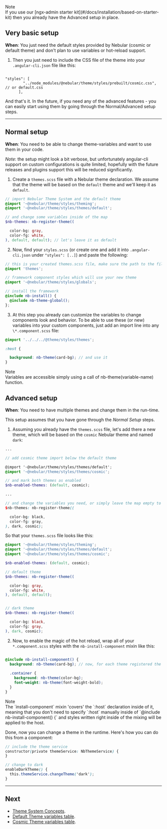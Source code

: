 <div class="note note-info">
  <div class="note-title">Note</div>
  <div class="note-body">
    If you use our [ngx-admin starter kit](#/docs/installation/based-on-starter-kit) then you already have the Advanced setup in place.
  </div>
</div>


## Very basic setup
**When**: You just need the default styles provided by Nebular (cosmic or default theme) and don't plan to use variables or hot-reload support.

1) Then you just need to include the CSS file of the theme into your `.angular-cli.json` file like this:

```

"styles": [
        "../node_modules/@nebular/theme/styles/prebuilt/cosmic.css", // or default.css
      ],

```

And that's it. In the future, if you need any of the advanced features - you can easily start using them by going through the Normal/Advanced setup steps.
<hr class="section-end">

## Normal setup
**When**: You need to be able to change theme-variables and want to use them in your code.

*Note*: the setup might look a bit verbose, but unfortunately angular-cli support on custom configurations is quite limited, hopefully with the future releases and plugins support this will be reduced significantly.

1) Create a `themes.scss` file with a Nebular theme declaration. We assume that the theme will be based on the `default` theme and we'll keep it as `default`.

```scss
// import Nebular Theme System and the default theme
@import '~@nebular/theme/styles/theming';
@import '~@nebular/theme/styles/themes/default';

// and change some variables inside of the map
$nb-themes: nb-register-theme((

  color-bg: gray,
  color-fg: white,
), default, default); // let's leave it as default 

```


2) Now, find your `styles.scss` (or create one and add it into `.angular-cli.json` under `"styles": [..]`) and paste the following:

```scss
// this is your created themes.scss file, make sure the path to the file is correct
@import 'themes';

// framework component styles which will use your new theme
@import '~@nebular/theme/styles/globals';

// install the framework
@include nb-install() {
  @include nb-theme-global();
};

```


3) At this step you already can customize the variables to change components look and behavior. To be able to use these (or new) variables into your custom components, just add an import line into any `\*.component.scss` file:

```scss
@import '../../../@theme/styles/themes';

:host {

  background: nb-theme(card-bg); // and use it
}
``` 

<div class="note note-info section-end">
  <div class="note-title">Note</div>
  <div class="note-body">
    Variables are accessible simply using a call of nb-theme(variable-name) function.
  </div>
</div>

## Advanced setup
**When**: You need to have multiple themes and change them in the run-time.

This setup assumes that you have gone through the *Normal Setup* steps.

1) Assuming you already have the `themes.scss` file, let's add there a new theme, which will be based on the `cosmic` Nebular theme and named `dark`:

```scss
...

// add cosmic theme import below the default theme

@import '~@nebular/theme/styles/themes/default';
@import '~@nebular/theme/styles/themes/cosmic';

// and mark both themes as enabled 
$nb-enabled-themes: (default, cosmic);

...

// and change the variables you need, or simply leave the map empty to use the default values
$nb-themes: nb-register-theme((

  color-bg: black,
  color-fg: gray,
), dark, cosmic); 
```

So that your `themes.scss` file looks like this:

```scss
@import '~@nebular/theme/styles/theming';
@import '~@nebular/theme/styles/themes/default';
@import '~@nebular/theme/styles/themes/cosmic';

$nb-enabled-themes: (default, cosmic);

// default theme
$nb-themes: nb-register-theme((

  color-bg: gray,
  color-fg: white,
), default, default); 


// dark theme
$nb-themes: nb-register-theme((

  color-bg: black,
  color-fg: gray,
), dark, cosmic); 

```

2) Now, to enable the magic of the hot reload, wrap all of your `*.component.scss` styles with the `nb-install-component` mixin like this:

```scss

@include nb-install-component() {
  background: nb-theme(card-bg); // now, for each theme registered the corresponding value will be inserted
  
  .container {
    background: nb-theme(color-bg);
    font-weight: nb-theme(font-weight-bold);
  }
}
```
<div class="note note-info">
  <div class="note-title">Note</div>
  <div class="note-body">
    The `install-component` mixin 'covers' the `:host` declaration inside of it, meaning that you don't need to specify `:host` manually inside of `@include nb-install-component() {` 
    and styles written right inside of the mixing will be applied to the host.
  </div>
</div>

Done, now you can change a theme in the runtime. Here's how you can do this from a component:

```scss
// include the theme service
constructor(private themeService: NbThemeService) {
}

// change to dark
enableDarkTheme() {
  this.themeService.changeTheme('dark');
}
```
<hr class="section-end">

## Next

- [Theme System Concepts](#/docs/concepts/theme-system).
- [Default Theme variables table](#/docs/themes/default).
- [Cosmic Theme variables table](#/docs/themes/cosmic).
